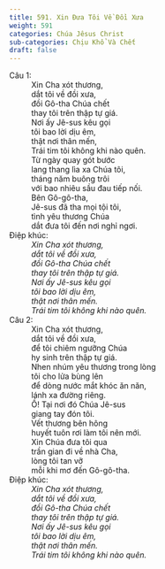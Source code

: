 ```yaml
---
title: 591. Xin Đưa Tôi Về Đồi Xưa
weight: 591
categories: Chúa Jêsus Christ
sub-categories: Chịu Khổ Và Chết
draft: false
---
```

<dl><dt>Câu 1:</dt><dd data-verse="1">Xin Cha xót thương, <br/>dắt tôi về đồi xưa, <br/>đồi Gô-tha Chúa chết <br/>thay tôi trên thập tự giá. <br/>Nơi ấy Jê-sus kêu gọi <br/>tôi bao lời dịu êm, <br/>thật nơi thân mến, <br/>Trái tim tôi không khi nào quên. <br/>Từ ngày quay gót bước <br/>lang thang lìa xa Chúa tôi, <br/>tháng năm buông trôi <br/>với bao nhiêu sầu đau tiếp nối. <br/>Bên Gô-gô-tha, <br/>Jê-sus đã tha mọi tội tôi, <br/>tình yêu thương Chúa <br/>dắt đưa tôi đến nơi nghỉ ngơi. </dd><dt>Điệp khúc:</dt><dd data-chorus="1"><em>Xin Cha xót thương, <br/>dắt tôi về đồi xưa, <br/>đồi Gô-tha Chúa chết <br/>thay tôi trên thập tự giá. <br/>Nơi ấy Jê-sus kêu gọi <br/>tôi bao lời dịu êm, <br/>thật nơi thân mến. <br/>Trái tim tôi không khi nào quên. </em></dd><dt>Câu 2:</dt><dd data-verse="2">Xin Cha xót thương, <br/>dắt tôi về đồi xưa, <br/>để tôi chiêm ngưỡng Chúa <br/>hy sinh trên thập tự giá. <br/>Nhen nhúm yêu thương trong lòng <br/>tôi cho lửa bùng lên <br/>để dòng nước mắt khóc ăn năn, <br/>lánh xa đường riêng. <br/>Ồ! Tại nơi đó Chúa Jê-sus <br/>giang tay đón tôi. <br/>Vết thương bên hông <br/>huyết tuôn rơi làm tôi nên mới. <br/>Xin Chúa đưa tôi qua <br/>trần gian đi về nhà Cha, <br/>lòng tôi tan vỡ <br/>mỗi khi mơ đến Gô-gô-tha. </dd><dt>Điệp khúc:</dt><dd data-chorus="1"><em>Xin Cha xót thương, <br/>dắt tôi về đồi xưa, <br/>đồi Gô-tha Chúa chết <br/>thay tôi trên thập tự giá. <br/>Nơi ấy Jê-sus kêu gọi <br/>tôi bao lời dịu êm, <br/>thật nơi thân mến. <br/>Trái tim tôi không khi nào quên. </em></dd></dl>